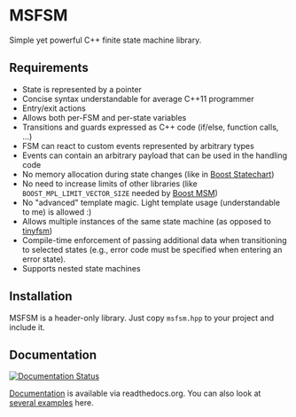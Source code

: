 MSFSM
=====

Simple yet powerful C++ finite state machine library.

Requirements
------------

- State is represented by a pointer
- Concise syntax understandable for average C++11 programmer
- Entry/exit actions
- Allows both per-FSM and per-state variables
- Transitions and guards expressed as C++ code (if/else, function
  calls, ...)
- FSM can react to custom events represented by arbitrary types
- Events can contain an arbitrary payload that can be used in the
  handling code
- No memory allocation during state changes (like in [Boost Statechart][])
- No need to increase limits of other libraries (like
  `BOOST_MPL_LIMIT_VECTOR_SIZE` needed by [Boost MSM][])
- No "advanced" template magic. Light template usage (understandable
  to me) is allowed :)
- Allows multiple instances of the same state machine (as opposed to [tinyfsm][])
- Compile-time enforcement of passing additional data when
  transitioning to selected states (e.g., error code must be specified
  when entering an error state).
- Supports nested state machines

Installation
------------

MSFSM is a header-only library. Just copy `msfsm.hpp` to your project
and include it.

Documentation
-------------

[![Documentation Status](https://readthedocs.org/projects/msfsm/badge/?version=latest)](https://msfsm.readthedocs.io/en/latest/?badge=latest)

[Documentation](http://msfsm.rtfd.io/) is available via
readthedocs.org. You can also look at [several examples](examples/)
here.

[Boost Statechart]: https://www.boost.org/doc/libs/1_69_0/libs/statechart/doc/index.html
[Boost MSM]: https://www.boost.org/doc/libs/1_69_0/libs/msm/doc/HTML/index.html
[tinyfsm]: https://github.com/digint/tinyfsm
